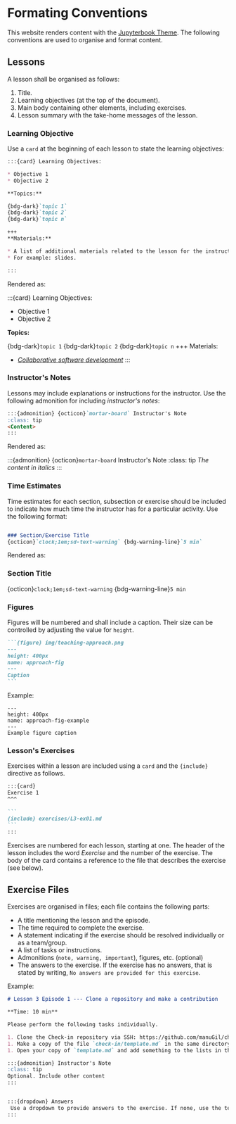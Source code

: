 # Formating Conventions

This website renders content with the [Jupyterbook Theme](https://jupyterbook.org/en/stable/basics/organize.html). The following conventions are used to organise and format content.


## Lessons
A lesson shall be organised as follows:

1. Title.
1. Learning objectives (at the top of the document).
2. Main body containing other elements, including exercises. 
2. Lesson summary with the take-home messages of the lesson.

### Learning Objective

Use a `card` at the beginning of each lesson to state the learning objectives:

````md
:::{card} Learning Objectives:

* Objective 1
* Objective 2

**Topics:**

{bdg-dark}`topic 1`
{bdg-dark}`topic 2`
{bdg-dark}`topic n`

+++
**Materials:**

* A list of additional materials related to the lesson for the instructor. 
* For example: slides.

:::
````

Rendered as:

:::{card} Learning Objectives:

* Objective 1
* Objective 2
  
**Topics:**

{bdg-dark}`topic 1`
{bdg-dark}`topic 2`
{bdg-dark}`topic n`
+++
Materials:
* *[Collaborative software development](https://docs.google.com/presentation/d/1yBy_4r9aHhsUH9AH1s7zLWIQ_h20xNKVYM1somPnz1Q/edit?usp=sharing)*
:::


### Instructor's Notes
Lessons may include explanations or instructions for the instructor. Use the following admonition for including *instructor's notes*:

```md
:::{admonition} {octicon}`mortar-board` Instructor's Note 
:class: tip
<Content>
:::
```
Rendered as:

:::{admonition} {octicon}`mortar-board` Instructor's Note 
:class: tip
*The content in italics*
:::

### Time Estimates
Time estimates for each section, subsection or exercise should be included to indicate how much time the instructor has for a particular activity. Use the following format:

````md

### Section/Exercise Title
{octicon}`clock;1em;sd-text-warning` {bdg-warning-line}`5 min`

````

Rendered as:

### Section Title
{octicon}`clock;1em;sd-text-warning` {bdg-warning-line}`5 min`


### Figures

Figures will be numbered and shall include a caption. Their size can be controlled by adjusting the value for `height`.

````md
```{figure} img/teaching-approach.png
---
height: 400px
name: approach-fig
---
Caption
```
````


Example:

```{figure} ../../img/teaching-approach.png
---
height: 400px
name: approach-fig-example
---
Example figure caption
```

### Lesson's Exercises

Exercises within a lesson are included using a `card`  and the `{include}` directive as follows.

````md
:::{card} 
Exercise 1 
^^^    

```
{include} exercises/L3-ex01.md
```
:::
````

Exercises are numbered for each lesson, starting at one. The header of the lesson includes the word *Exercise* and the number of the exercise. The body of the card contains a reference to the file that describes the exercise (see below).  


## Exercise Files

Exercises are organised in files; each file  contains the following parts:

* A title mentioning the lesson and the episode. 
* The time required to complete the exercise.
* A statement indicating if the exercise should be resolved individually or as a team/group.
* A list of tasks or instructions.
* Admonitions (`note, warning, important`), figures, etc. (optional)
* The answers to the exercise. If the exercise has no answers, that is stated by writing, `No answers are provided for this exercise`. 

Example:

````md
# Lesson 3 Episode 1 --- Clone a repository and make a contribution 

**Time: 10 min**

Please perform the following tasks individually.

1. Clone the Check-in repository via SSH: https://github.com/manuGil/check-in
1. Make a copy of the file `check-in/template.md` in the same directory; 
1. Open your copy of `template.md` and add something to the lists in the file.

:::{admonition} Instructor's Note 
:class: tip
Optional. Include other content
:::


:::{dropdown} Answers
 Use a dropdown to provide answers to the exercise. If none, use the text: "No answers are provided for this exercise."
:::
````

